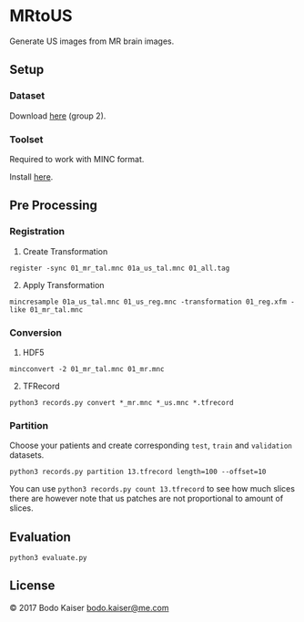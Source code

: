 # MRtoUS

Generate US images from MR brain images.

## Setup

### Dataset

Download [here](http://www.bic.mni.mcgill.ca/%7Elaurence/data/data.html) (group 2).

### Toolset

Required to work with MINC format.

Install [here](http://bic-mni.github.io).

## Pre Processing

### Registration

1. Create Transformation

`register -sync 01_mr_tal.mnc 01a_us_tal.mnc 01_all.tag`

2. Apply Transformation

`mincresample 01a_us_tal.mnc 01_us_reg.mnc -transformation 01_reg.xfm -like 01_mr_tal.mnc`

### Conversion

1. HDF5

`mincconvert -2 01_mr_tal.mnc 01_mr.mnc`

2. TFRecord

`python3 records.py convert *_mr.mnc *_us.mnc *.tfrecord`

### Partition

Choose your patients and create corresponding `test`, `train` and `validation`
datasets.

`python3 records.py partition 13.tfrecord length=100 --offset=10`

You can use `python3 records.py count 13.tfrecord` to see how much slices
there are however note that us patches are not proportional to amount of slices.

## Evaluation

`python3 evaluate.py`

## License

© 2017 Bodo Kaiser <bodo.kaiser@me.com>
